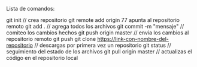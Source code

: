 Lista de comandos:

git init // crea repositorio
git remote add origin <url> 77 apunta al repositorio remoto
git add . // agrega todos los archivos
git commit -m "mensaje" // comiteo los cambios hechos
git push origin master // envia los cambios al repositorio remoto
git push <nombre-remoto> <nombre-rama></nombre-rama>
git clone <https://link-con-nombre-del-repositorio> // descargas por primera vez un repositorio
git status // seguimiento del estado de los archivos
git pull origin master // actualizas el código en el repositorio local
